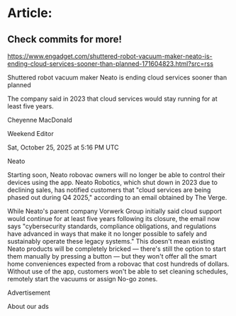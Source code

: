 # Article:

## Check commits for more!
https://www.engadget.com/shuttered-robot-vacuum-maker-neato-is-ending-cloud-services-sooner-than-planned-171604823.html?src=rss

Shuttered robot vacuum maker Neato is ending cloud services sooner than planned

The company said in 2023 that cloud services would stay running for at least five years.

Cheyenne MacDonald

Weekend Editor

Sat, October 25, 2025 at 5:16 PM UTC

Neato

Starting soon, Neato robovac owners will no longer be able to control their devices using the app. Neato Robotics, which shut down in 2023 due to declining sales, has notified customers that "cloud services are being phased out during Q4 2025," according to an email obtained by The Verge.

While Neato's parent company Vorwerk Group initially said cloud support would continue for at least five years following its closure, the email now says "cybersecurity standards, compliance obligations, and regulations have advanced in ways that make it no longer possible to safely and sustainably operate these legacy systems." This doesn't mean existing Neato products will be completely bricked — there's still the option to start them manually by pressing a button — but they won't offer all the smart home conveniences expected from a robovac that cost hundreds of dollars. Without use of the app, customers won't be able to set cleaning schedules, remotely start the vacuums or assign No-go zones.

Advertisement

About our ads